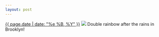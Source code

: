 ```yaml
---
layout: post
---
```


<p>
  <time><a href="/501">{{ page.date | date: "%e %B, %Y" }}</a></time>
  <a href="/501"><img src="{{ site.assets_url }}/501.jpg"/></a>
  <span>Double rainbow after the rains in Brooklyn!</span>
</p>

